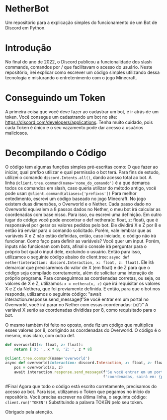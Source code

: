 # NetherBot
Um repositório para a explicação simples do funcionamento de um Bot de Discord em Python.

# Introdução
 No final do ano de 2022, o Discord publicou a funcionalidade dos slash commands, comandos por / que facilitavam o acesso do usuário. Neste repositório, irei explicar como escrever um código simples utilizando dessa tecnologia e misturando o entretenimento com o jogo Minecraft.
 
# Conseguindo um Token
A primeira coisa que você deve fazer ao cadastrar um bot, é ir atrás de um token. Você consegue um cadastrando um bot no site: https://discord.com/developers/applications. Tenha muito cuidado, pois cada Token é único e o seu vazamento pode dar acesso a usuários maliciosos.

# Decompilando o Código
O código tem algumas funções simples pré-escritas como: O que fazer ao iniciar, qual prefixo utilizar e qual permissão o bot terá. Para fins de estudo, utilizei o comando ```discord.Intents.all()```, dando acesso total ao bot. 
A linha ```@client.tree.command(name='nome_do_comando')``` é a que demarca todos os comandos em slash, caso queria utilizar do método antigo, você pode usar: ```@client.command(aliases=['prefixos'])```
Para melhor entedimento, escrevi um código baseado no jogo Minecraft. No jogo existem duas dimensões, o Overworld e o Nether. Cada passo dado no Overworld equivalem a 8 passos dados no Nether, o meu bot irá calcular as coordenadas com base nisso. 
Para isso, eu escrevi uma definição. Em outro lugar do código você pode encontrar o def nethera(x: float, z: float), que é responsável por gerar os valores pedidos pelo bot. Ele dividirá X e Z por 8 e então irá enviar para o comando solicitado. Porém, vale lembrar que as variáveis X e Z não estão definidas, então, caso iniciado, o código não irá funcionar.
Como faço para definir as variáveis?
Você quer um input. Porém, inputs não funcionam com bots, afinal o console irá perguntar para o próprio bot qual o input dele, excluindo o usuário. Então para isso, utilizamos o seguinte código abaixo do client.tree: ```async def nether(interaction: discord.Interaction, x: float, z: float)```. Ele irá demarcar que precisaremos do valor de X (em float) e de Z para que o código seja compilado corretamente, além de solicitar uma interação do próprio programa. Para conseguirmos as coordenadas corretas, ou seja, os valores de X e Z, utilizamos: ```x = nethera(x, z)``` que irá requisitar os valores X e Z da Nethera, que foi previamente definida. E então, para que o bot nos responda, utilizamos o seguinte código: "await interaction.response.send_message(f'Se você entrar em um portal no Overworld, você irá parar no Nether com essas coordenadas: {x}')" A variável X serão as coordenadas divididas por 8, como requisitado para o bot.

O mesmo também foi feito no oposto, onde fiz um código que multiplica esses valores por 8, corrigindo as coordenadas do Overworld. O código é o mesmo, mas claro, com outra def. 
```ruby
def overworld1(x: float, z: float):
    return ['X: ', x * 8, 'Z: ', z * 8]
```
```ruby
@client.tree.command(name='overworld')
async def overworld(interaction: discord.Interaction, x: float, z: float):
    pos = overworld1(x, z)
    await interaction.response.send_message(f'Se você entrar em um portal do Nether nessas '
                                            f'coordenadas, sairá em: {pos}')
```                                            
#Final
Agora que todo o código está escrito corretamente, precisamos do acesso ao bot. Para isso, utilizamos o Token que pegamos no início do repositório. Você precisa escrever na última linha, o seguinte código: ```client.run('TOKEN')``` Substituindo a palavra TOKEN pelo seu token.

Obrigado pela atenção.
